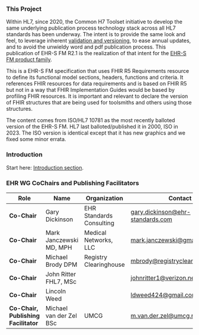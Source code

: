 ### This Project

Within HL7, since 2020, the Common H7 Toolset initiative to develop the same underlying publication process technology stack across all HL7 standards has been underway. The intent is to provide the same look and feel, to leverage inherent [validation and versioning](validation.html), to ease annual updates, and to avoid the unwieldy word and pdf publication process. This publication of EHR-S FM R2.1 is the realization of that intent for the [EHR-S FM product family](https://www.hl7.org/implement/standards/product_section.cfm?section=11).

This is a EHR-S FM specification that uses FHIR R5 Requirements resource to define its functional model sections, headers, functions and criteria. It references FHIR resources for data requirements and is based on FHIR R5 but not in a way that FHIR Implementation Guides would be based by profiling FHIR resources. It is important and relevant to declare the version of FHIR structures that are being used for toolsmiths and others using those structures.

The content comes from ISO/HL7 10781 as the most recently balloted version of the EHR-S FM. HL7 last balloted/published it in 2000, ISO in 2023. The ISO version is identical except that it has new graphics and we fixed some minor errata.

### Introduction

Start here: [Introduction section](chapter0.html).

### EHR WG CoChairs and Publishing Facilitators

| Role  | Name | Organization | Contact |
| --- | --- | --- | --- |
| **Co-Chair** | Gary Dickinson | EHR Standards Consulting | gary.dickinson@ehr-standards.com |
| **Co-Chair** | Mark Janczewski MD, MPH | Medical Networks, LLC | mark.janczewski@gmail.com |
| **Co-Chair** | Michael Brody DPM | Registry Clearinghouse | mbrody@registryclearinghouse.net |
| **Co-Chair** | John Ritter FHL7, MSc |  | johnritter1@verizon.net |
| **Co-Chair** | Lincoln Weed |  | ldweed424@gmail.com |
| **Co-Chair, Publishing Facilitator** | Michael van der Zel BSc | UMCG | m.van.der.zel@umcg.nl |
